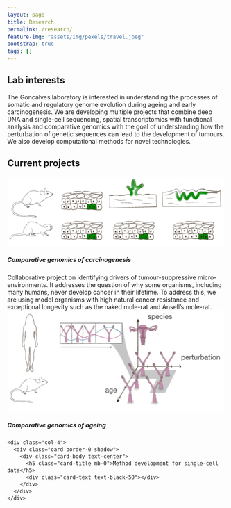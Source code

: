 ```yaml
---
layout: page
title: Research
permalink: /research/
feature-img: "assets/img/pexels/travel.jpeg"
bootstrap: true
tags: []
---
```


## Lab interests
The Goncalves laboratory is interested in understanding the processes of somatic and regulatory genome evolution during ageing and early carcinogenesis. We are developing multiple projects that combine deep DNA and single-cell sequencing, spatial transcriptomics with functional analysis and comparative genomics with the goal of understanding how the perturbation of genetic sequences can lead to the development of tumours. We also develop computational methods for novel technologies.

## Current projects
<div class="container">
  <div class="row">
    <div class="col-4">
      <div class="card border-0 shadow">
        <img src="/assets/img/carcinogenesis.png" class="card-img-top" width="500" alt="...">
        <div class="card-body">
          <h5 class="card-title mb-0">Comparative genomics of carcinogenesis</h5>
          <div class="card-text text-black-50" width="500">Collaborative project on identifying drivers of tumour-suppressive micro-environments. It addresses the question of why some organisms, including many humans, never develop cancer in their lifetime. To address this, we are using model organisms with high natural cancer resistance and exceptional longevity such as the naked mole-rat and Ansell’s mole-rat.</div>
        </div>
      </div>
    </div>
    <div class="col-4">
      <div class="card border-0 shadow">
        <img src="/assets/img/ageing.png" class="card-img-top" width="500" alt="...">
        <div class="card-body text-center">
          <h5 class="card-title mb-0">Comparative genomics of ageing</h5>
          <div class="card-text text-black-50"></div>
        </div>
      </div>
    </div>
    
    <div class="col-4">
      <div class="card border-0 shadow">
        <div class="card-body text-center">
          <h5 class="card-title mb-0">Method development for single-cell data</h5>
          <div class="card-text text-black-50"></div>
        </div>
      </div>
    </div>

  </div>
</div>

